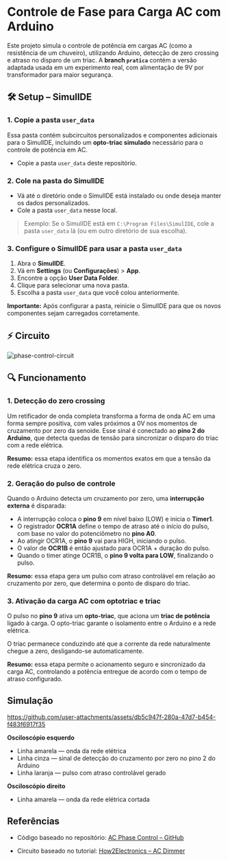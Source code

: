 # Controle de Fase para Carga AC com Arduino

Este projeto simula o controle de potência em cargas AC (como a resistência de um chuveiro), utilizando Arduino, detecção de zero crossing e atraso no disparo de um triac. A **branch `pratica`** contém a versão adaptada usada em um experimento real, com alimentação de 9V por transformador para maior segurança.

## 🛠️ Setup – SimulIDE

### 1. Copie a pasta `user_data`

Essa pasta contém subcircuitos personalizados e componentes adicionais para o SimulIDE, incluindo um **opto-triac simulado** necessário para o controle de potência em AC.

- Copie a pasta `user_data` deste repositório.

### 2. Cole na pasta do SimulIDE

- Vá até o diretório onde o SimulIDE está instalado ou onde deseja manter os dados personalizados.
- Cole a pasta `user_data` nesse local.

> Exemplo: Se o SimulIDE está em `C:\Program Files\SimulIDE`, cole a pasta `user_data` lá (ou em outro diretório de sua escolha).

### 3. Configure o SimulIDE para usar a pasta `user_data`

1. Abra o **SimulIDE**.
2. Vá em **Settings** (ou **Configurações**) > **App**.
3. Encontre a opção **User Data Folder**.
4. Clique para selecionar uma nova pasta.
5. Escolha a pasta `user_data` que você colou anteriormente.

**Importante:** Após configurar a pasta, reinicie o SimulIDE para que os novos componentes sejam carregados corretamente.

## ⚡ Circuito

![phase-control-circuit](https://github.com/user-attachments/assets/6bc23a70-8b64-4a1a-ba4a-c70a5d7a50bb)

## 🔍 Funcionamento

### 1. Detecção do zero crossing

Um retificador de onda completa transforma a forma de onda AC em uma forma sempre positiva, com vales próximos a 0V nos momentos de cruzamento por zero da senoide. Esse sinal é conectado ao **pino 2 do Arduino**, que detecta quedas de tensão para sincronizar o disparo do triac com a rede elétrica.

**Resumo:** essa etapa identifica os momentos exatos em que a tensão da rede elétrica cruza o zero.

### 2. Geração do pulso de controle

Quando o Arduino detecta um cruzamento por zero, uma **interrupção externa** é disparada:

- A interrupção coloca o **pino 9** em nível baixo (LOW) e inicia o **Timer1**.
- O registrador **OCR1A** define o tempo de atraso até o início do pulso, com base no valor do potenciômetro no **pino A0**.
- Ao atingir OCR1A, o **pino 9** vai para HIGH, iniciando o pulso.
- O valor de **OCR1B** é então ajustado para OCR1A + duração do pulso.
- Quando o timer atinge OCR1B, o **pino 9 volta para LOW**, finalizando o pulso.

**Resumo:** essa etapa gera um pulso com atraso controlável em relação ao cruzamento por zero, que determina o ponto de disparo do triac.

### 3. Ativação da carga AC com optotriac e triac

O pulso no **pino 9** ativa um **opto-triac**, que aciona um **triac de potência** ligado à carga. O opto-triac garante o isolamento entre o Arduino e a rede elétrica.

O triac permanece conduzindo até que a corrente da rede naturalmente chegue a zero, desligando-se automaticamente.

**Resumo:** essa etapa permite o acionamento seguro e sincronizado da carga AC, controlando a potência entregue de acordo com o tempo de atraso configurado.

## Simulação

https://github.com/user-attachments/assets/db5c947f-280a-47d7-b454-f483f6917f35

**Osciloscópio esquerdo**  
- Linha amarela — onda da rede elétrica  
- Linha cinza — sinal de detecção do cruzamento por zero no pino 2 do Arduino  
- Linha laranja — pulso com atraso controlável gerado  

**Osciloscópio direito**  
- Linha amarela — onda da rede elétrica cortada  

## Referências

- Código baseado no repositório: [AC Phase Control – GitHub](https://github.com/chayanforyou/AC-Phase-Control)
  
- Circuito baseado no tutorial: [How2Electronics – AC Dimmer](https://how2electronics.com/220v-ac-light-fan-dimmer-using-triac-arduino/)

